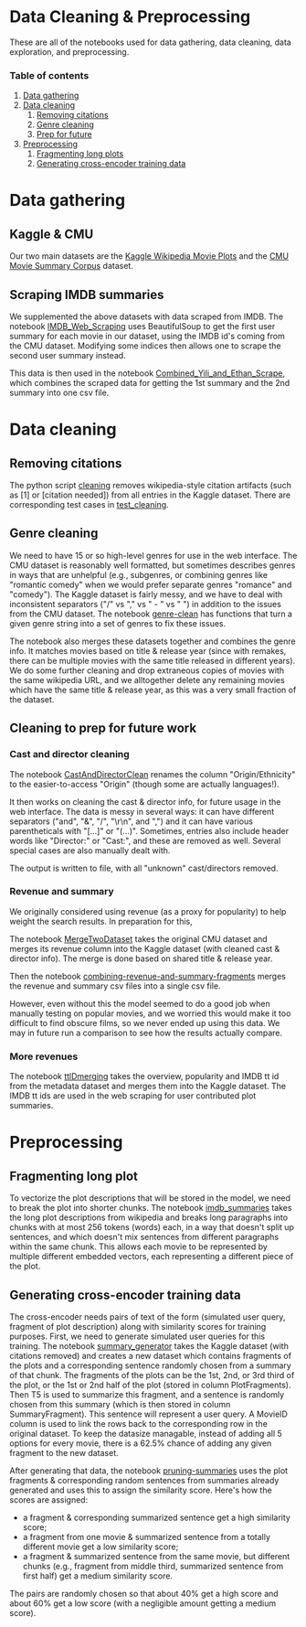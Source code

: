 # Data Cleaning & Preprocessing

These are all of the notebooks used for data gathering, data cleaning, data exploration, and preprocessing.

### Table of contents
1. [Data gathering](#data-gathering)
2. [Data cleaning](#data-cleaning)
   1. [Removing citations](#citation-clean)
   2. [Genre cleaning](#genre-clean)
   3. [Prep for future](#prep-clean)
3. [Preprocessing](#preprocessing)
   1. [Fragmenting long plots](#plot-split)
   2. [Generating cross-encoder training data](#encoder-train-data)

# Data gathering <a name="data-gathering"></a>

## Kaggle & CMU

Our two main datasets are the [Kaggle Wikipedia Movie Plots](https://www.kaggle.com/datasets/jrobischon/wikipedia-movie-plots) and the [CMU Movie Summary Corpus](http://www.cs.cmu.edu/~ark/personas/) dataset.

## Scraping IMDB summaries
We supplemented the above datasets with data scraped from IMDB.
The notebook [IMDB_Web_Scraping](IMDB_Web_Scraping.ipynb) uses BeautifulSoup to get the first user summary for each movie in our dataset, using the IMDB id's coming from the CMU dataset.
Modifying some indices then allows one to scrape the second user summary instead.

This data is then used in the notebook [Combined_Yili_and_Ethan_Scrape](Combined_Yili_and_Ethan_Scrape.ipynb), which combines the scraped data for getting the 1st summary and the 2nd summary into one csv file.


# Data cleaning <a name="data-cleaning"></a>

## Removing citations <a name="citation-clean"></a>
The python script [cleaning](cleaning.py) removes wikipedia-style citation artifacts (such as \[1\] or \[citation needed\]) from all entries in the Kaggle dataset.
There are corresponding test cases in [test_cleaning](test_cleaning.py).

## Genre cleaning <a name="genre-clean"></a>
We need to have 15 or so high-level genres for use in the web interface. The CMU dataset is reasonably well formatted, but sometimes describes genres in ways that are unhelpful (e.g., subgenres, or combining genres like "romantic comedy" when we would prefer separate genres "romance" and "comedy"). 
The Kaggle dataset is fairly messy, and we have to deal with inconsistent separators ("/" vs "," vs " - " vs " ") in addition to the issues from the CMU dataset. 
The notebook [genre-clean](genre-clean.ipynb) has functions that turn a given genre string into a set of genres to fix these issues.

The notebook also merges these datasets together and combines the genre info. It matches movies based on title & release year (since with remakes, there can be multiple movies with the same title released in different years). We do some further cleaning and drop extraneous copies of movies with the same wikipedia URL, and we alltogether delete any remaining movies which have the same title & release year, as this was a very small fraction of the dataset.

## Cleaning to prep for future work <a name="prep-clean"></a>

### Cast and director cleaning

The notebook [CastAndDirectorClean](CastAndDirectorClean.ipynb) renames the column "Origin/Ethnicity" to the easier-to-access "Origin" (though some are actually languages!).

It then works on cleaning the cast & director info, for future usage in the web interface. The data is messy in several ways: it can have different separators ("and", "&", "/", "\r\n", and ",") and it can have various parentheticals with "[...]" or "(...)". Sometimes, entries also include header words like "Director:" or "Cast:", and these are removed as well. Several special cases are also manually dealt with.

The output is written to file, with all "unknown" cast/directors removed.

### Revenue and summary
We originally considered using revenue (as a proxy for popularity) to help weight the search results. In preparation for this, 

The notebook [MergeTwoDataset](MergeTwoDataset.ipynb) takes the original CMU dataset and merges its revenue column into the Kaggle dataset (with cleaned cast & director info).
The merge is done based on shared title & release year.

Then the notebook [combining-revenue-and-summary-fragments](combining-revenue-and-summary-fragments.ipynb) merges the revenue and summary csv files into a single csv file.

However, even without this the model seemed to do a good job when manually testing on popular movies, and we worried this would make it too difficult to find obscure films, so we never ended up using this data. 
We may in future run a comparison to see how the results actually compare.

### More revenues

The notebook [ttlDmerging](ttlDmerging.ipynb) takes the overview, popularity and IMDB tt id from the metadata dataset and merges them into the Kaggle dataset. The IMDB tt ids are used in the web scraping for user contributed plot summaries.

# Preprocessing <a name="preprocessing"></a>

## Fragmenting long plot<a name="plot-split"></a>

To vectorize the plot descriptions that will be stored in the model, we need to break the plot into shorter chunks.
The notebook [imdb_summaries](imdb_summaries.ipynb) takes the long plot descriptions from wikipedia and breaks long paragraphs into chunks with at most 256 tokens (words) each, in a way that doesn't split up sentences, and which doesn't mix sentences from different paragraphs within the same chunk. This allows each movie to be represented by multiple different embedded vectors, each representing a different piece of the plot.


## Generating cross-encoder training data <a name="encoder-train-data"></a>

The cross-encoder needs pairs of text of the form (simulated user query, fragment of plot description) along with similarity scores for training purposes. First, we need to generate simulated user queries for this training.
The notebook [summary_generator](summary_generator.ipynb) takes the Kaggle dataset (with citations removed) and creates a new dataset which contains fragments of the plots and a corresponding sentence randomly chosen from a summary of that chunk.
The fragments of the plots can be the 1st, 2nd, or 3rd third of the plot, or the 1st or 2nd half of the plot (stored in column PlotFragments). Then T5 is used to summarize this fragment, and a sentence is randomly chosen from this summary (which is then stored in column SummaryFragment). This sentence will represent a user query.
A MovieID column is used to link the rows back to the corresponding row in the original dataset.
To keep the datasize managable, instead of adding all 5 options for every movie, there is a 62.5% chance of adding any given fragment to the new dataset.

After generating that data, the notebook [pruning-summaries](pruning-summaries.ipynb) uses the plot fragments & corresponding random sentences from summaries already generated and uses this to assign the similarity score.
Here's how the scores are assigned:
+ a fragment & corresponding summarized sentence get a high similarity score;
+ a fragment from one movie & summarized sentence from a totally different movie get a low similarity score;
+ a fragment & summarized sentence from the same movie, but different chunks (e.g., fragment from middle third, summarized sentence from first half) get a medium similarity score.


The pairs are randomly chosen so that about 40% get a high score and about 60% get a low score (with a negligible amount getting a medium score).
